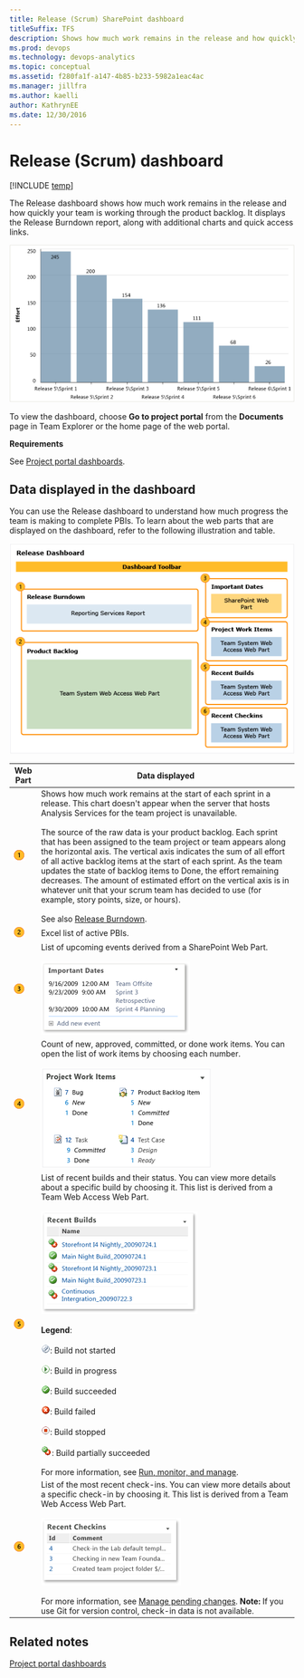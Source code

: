 ```yaml
---
title: Release (Scrum) SharePoint dashboard 
titleSuffix: TFS
description: Shows how much work remains in the release and how quickly your team is working through the product backlog.
ms.prod: devops
ms.technology: devops-analytics
ms.topic: conceptual
ms.assetid: f280fa1f-a147-4b85-b233-5982a1eac4ac
ms.manager: jillfra
ms.author: kaelli
author: KathrynEE
ms.date: 12/30/2016
---
```


# Release (Scrum) dashboard
[!INCLUDE [temp](../_shared/tfs-sharepoint-version.md)]

The Release dashboard shows how much work remains in the release and how quickly your team is working through the product backlog. It displays the Release Burndown report, along with additional charts and quick access links.  
  
 ![Release burndown chart](_img/scrum_releaseburndonw.png "Scrum_ReleaseBurndonw")  
  
 To view the dashboard, choose **Go to project portal** from the **Documents** page in Team Explorer or the home page of the web portal.  
  
 **Requirements**  
  
 See [Project portal dashboards](project-portal-dashboards.md).  
  
##  <a name="Data"></a> Data displayed in the dashboard  
 You can use the Release dashboard to understand how much progress the team is making to complete PBIs.  To learn about the web parts that are displayed on the dashboard, refer to the following illustration and table.  
  
 ![Release dashboard](_img/alm_pg_scrum_releasedashbrd.png "ALM_PG_Scrum_ReleaseDashbrd")  
  
|Web Part|Data displayed|  
|--------------|--------------------|  
|![Step 1](_img/procguid_1.png "ProcGuid_1")|Shows how much work remains at the start of each sprint in a release. This chart doesn't appear when the server that hosts Analysis Services for the team project is unavailable.<br /><br /> The source of the raw data is your product backlog. Each sprint that has been assigned to the team project or team appears along the horizontal axis. The vertical axis indicates the sum of all effort of all active backlog items at the start of each sprint. As the team updates the state of backlog items to Done, the effort remaining decreases. The amount of estimated effort on the vertical axis is in whatever unit that your scrum team has decided to use (for example, story points, size, or hours).<br /><br /> See also [Release Burndown](../sql-reports/release-burndown.md).|  
|![Step 2](_img/procguid_2.png "ProcGuid_2")|Excel list of active PBIs.|  
|![Step 3](_img/procguid_3.png "ProcGuid_3")|List of upcoming events derived from a SharePoint Web Part.<br /><br /> ![Import Events Web part](_img/sharepoint_dashboard.png "SharePoint_Dashboard")|  
|![Step 4](_img/procguid_4.png "ProcGuid_4")|Count of new, approved, committed, or done work items. You can open the list of work items by choosing each number.<br /><br /> ![Scrum work items &#40;Release dashboard&#41;](_img/alm_pg_scrum_dshbrdworkitems.png "ALM_PG_Scrum_DshbrdWorkItems")|  
|![Step 5](_img/procguid_6.png "ProcGuid_6")|List of recent builds and their status. You can view more details about a specific build by choosing it. This list is derived from a Team Web Access Web Part.<br /><br /> ![Recent Builds Web part](_img/twsa_dashbuilds.png "TWSA_DashBuilds")<br /><br /> **Legend**:<br /><br /> ![Build in Progress](_img/icon_buildstatus_1.gif "Icon_BuildStatus_1"): Build not started<br /><br /> ![Build Not Started](_img/icon_buildstatus_2.gif "Icon_BuildStatus_2"): Build in progress<br /><br /> ![Build Succeeded](_img/icon_buildstatus_3.gif "Icon_BuildStatus_3"): Build succeeded<br /><br /> ![Build Failed](_img/icon_buildstatus_4.gif "Icon_BuildStatus_4"): Build failed<br /><br /> ![Build Stopped](_img/icon_buildstatus_5.gif "Icon_BuildStatus_5"): Build stopped<br /><br /> ![Build Partially Succeeded](_img/icon_buildstatus_6.gif "Icon_BuildStatus_6"): Build partially succeeded<br /><br /> For more information, see [Run, monitor, and manage](../../pipelines/overview.md).|  
|![Step 6](_img/procguid_6a.png "ProcGuid_6a")|List of the most recent check-ins. You can view more details about a specific check-in by choosing it. This list is derived from a Team Web Access Web Part.<br /><br /> ![Recent Checkins Web part](_img/twsa_dashcheckins.png "TWSA_DashCheckins")<br /><br /> For more information, see [Manage pending changes](../../repos/tfvc/develop-code-manage-pending-changes.md). **Note:**  If you use Git for version control, check-in data is not available.|  
  
## Related notes 
 [Project portal dashboards](project-portal-dashboards.md)